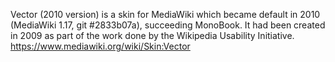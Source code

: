 Vector (2010 version) is a skin for MediaWiki which became default in 2010 (MediaWiki 1.17, git #2833b07a), succeeding MonoBook. It had been created in 2009 as part of the work done by the Wikipedia Usability Initiative. 
https://www.mediawiki.org/wiki/Skin:Vector
